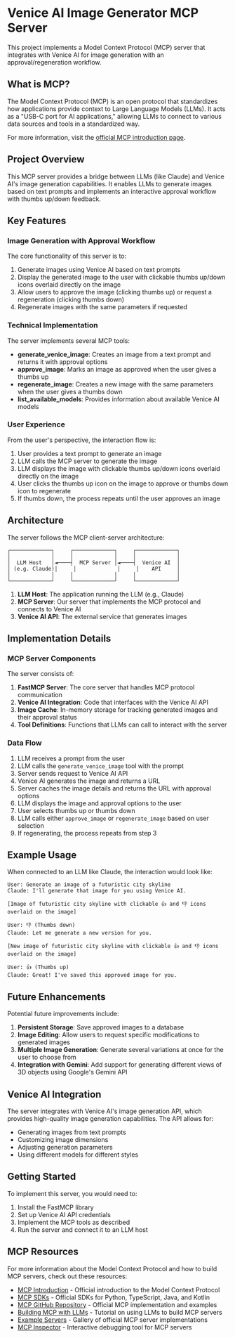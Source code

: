 # Venice AI Image Generator MCP Server

This project implements a Model Context Protocol (MCP) server that integrates with Venice AI for image generation with an approval/regeneration workflow.

## What is MCP?

The Model Context Protocol (MCP) is an open protocol that standardizes how applications provide context to Large Language Models (LLMs). It acts as a "USB-C port for AI applications," allowing LLMs to connect to various data sources and tools in a standardized way.

For more information, visit the [official MCP introduction page](https://modelcontextprotocol.io/introduction).

## Project Overview

This MCP server provides a bridge between LLMs (like Claude) and Venice AI's image generation capabilities. It enables LLMs to generate images based on text prompts and implements an interactive approval workflow with thumbs up/down feedback.

## Key Features

### Image Generation with Approval Workflow

The core functionality of this server is to:

1. Generate images using Venice AI based on text prompts
2. Display the generated image to the user with clickable thumbs up/down icons overlaid directly on the image
3. Allow users to approve the image (clicking thumbs up) or request a regeneration (clicking thumbs down)
4. Regenerate images with the same parameters if requested

### Technical Implementation

The server implements several MCP tools:

- **generate_venice_image**: Creates an image from a text prompt and returns it with approval options
- **approve_image**: Marks an image as approved when the user gives a thumbs up
- **regenerate_image**: Creates a new image with the same parameters when the user gives a thumbs down
- **list_available_models**: Provides information about available Venice AI models

### User Experience

From the user's perspective, the interaction flow is:

1. User provides a text prompt to generate an image
2. LLM calls the MCP server to generate the image
3. LLM displays the image with clickable thumbs up/down icons overlaid directly on the image
4. User clicks the thumbs up icon on the image to approve or thumbs down icon to regenerate
5. If thumbs down, the process repeats until the user approves an image

## Architecture

The server follows the MCP client-server architecture:

```
┌─────────────┐     ┌─────────────┐     ┌─────────────┐
│             │     │             │     │             │
│  LLM Host   │◄────┤  MCP Server │◄────┤  Venice AI  │
│ (e.g. Claude)│     │             │     │    API     │
│             │     │             │     │             │
└─────────────┘     └─────────────┘     └─────────────┘
```

1. **LLM Host**: The application running the LLM (e.g., Claude)
2. **MCP Server**: Our server that implements the MCP protocol and connects to Venice AI
3. **Venice AI API**: The external service that generates images

## Implementation Details

### MCP Server Components

The server consists of:

1. **FastMCP Server**: The core server that handles MCP protocol communication
2. **Venice AI Integration**: Code that interfaces with the Venice AI API
3. **Image Cache**: In-memory storage for tracking generated images and their approval status
4. **Tool Definitions**: Functions that LLMs can call to interact with the server

### Data Flow

1. LLM receives a prompt from the user
2. LLM calls the `generate_venice_image` tool with the prompt
3. Server sends request to Venice AI API
4. Venice AI generates the image and returns a URL
5. Server caches the image details and returns the URL with approval options
6. LLM displays the image and approval options to the user
7. User selects thumbs up or thumbs down
8. LLM calls either `approve_image` or `regenerate_image` based on user selection
9. If regenerating, the process repeats from step 3

## Example Usage

When connected to an LLM like Claude, the interaction would look like:

```
User: Generate an image of a futuristic city skyline
Claude: I'll generate that image for you using Venice AI.

[Image of futuristic city skyline with clickable 👍 and 👎 icons overlaid on the image]

User: 👎 (Thumbs down)
Claude: Let me generate a new version for you.

[New image of futuristic city skyline with clickable 👍 and 👎 icons overlaid on the image]

User: 👍 (Thumbs up)
Claude: Great! I've saved this approved image for you.
```

## Future Enhancements

Potential future improvements include:

1. **Persistent Storage**: Save approved images to a database
2. **Image Editing**: Allow users to request specific modifications to generated images
3. **Multiple Image Generation**: Generate several variations at once for the user to choose from
4. **Integration with Gemini**: Add support for generating different views of 3D objects using Google's Gemini API

## Venice AI Integration

The server integrates with Venice AI's image generation API, which provides high-quality image generation capabilities. The API allows for:

- Generating images from text prompts
- Customizing image dimensions
- Adjusting generation parameters
- Using different models for different styles

## Getting Started

To implement this server, you would need to:

1. Install the FastMCP library
2. Set up Venice AI API credentials
3. Implement the MCP tools as described
4. Run the server and connect it to an LLM host

## MCP Resources

For more information about the Model Context Protocol and how to build MCP servers, check out these resources:

- [MCP Introduction](https://modelcontextprotocol.io/introduction) - Official introduction to the Model Context Protocol
- [MCP SDKs](https://modelcontextprotocol.io/sdks) - Official SDKs for Python, TypeScript, Java, and Kotlin
- [MCP GitHub Repository](https://github.com/modelcontextprotocol) - Official MCP implementation and examples
- [Building MCP with LLMs](https://modelcontextprotocol.io/tutorials/building-mcp-with-llms) - Tutorial on using LLMs to build MCP servers
- [Example Servers](https://modelcontextprotocol.io/examples) - Gallery of official MCP server implementations
- [MCP Inspector](https://modelcontextprotocol.io/docs/tools/inspector) - Interactive debugging tool for MCP servers
